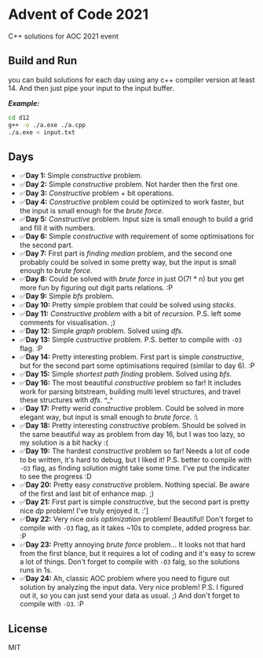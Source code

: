 # Advent of Code 2021
C++ solutions for AOC 2021 event

## Build and Run
you can build solutions for each day using any c++ compiler version at least 14. And then just pipe your input to the input buffer.

***Example:***
```bash
cd d12
g++ -o ./a.exe ./a.cpp
./a.exe < input.txt
```

## Days
* ✅**Day 1:** Simple _constructive_ problem.
* ✅**Day 2:** Simple _constructive_ problem. Not harder then the first one.
* ✅**Day 3:** _Constructive_ problem + bit operations.
* ✅**Day 4:** _Constructive_ problem could be optimized to work faster, but the input is small enough for the _brute force_.
* ✅**Day 5:** _Constructive_ problem. Input size is small enough to build a grid and fill it with numbers.
* ✅**Day 6:** Simple _constructive_ with requirement of some optimisations for the second part.
* ✅**Day 7:** First part is _finding median_ problem, and the second one probably could be solved in some pretty way, but the input is small enough to _brute force_.
* ✅**Day 8:** Could be solved with _brute force_ in just O(7! * n) but you get more fun by figuring out digit parts relations. :P
* ✅**Day 9:** Simple _bfs_ problem.
* ✅**Day 10:** Pretty simple problem that could be solved using _stacks_.
* ✅**Day 11:** _Constructive problem_ with a bit of _recursion_. P.S. left some comments for visualisation. ;)
* ✅**Day 12:** Simple _graph_ problem. Solved using _dfs_.
* ✅**Day 13:** Simple _custructive_ problem. P.S. better to compile with `-O3` flag. :P
* ✅**Day 14:** Pretty interesting problem. First part is simple _constructive_, but for the second part some optimisations required (similar to day 6). :P
* ✅**Day 15:** Simple _shortest path finding_ problem. Solved using _bfs_.
* ✅**Day 16:** The most beautiful _constructive_ problem so far! It includes work for parsing bitstream, building multi level structures, and travel these structures with _dfs_. ^_^
* ✅**Day 17:** Pretty werid _constructive_ problem. Could be solved in more elegant way, but input is small enough to _brute force_. :\ 
* ✅**Day 18:** Pretty interesting _constructive_ problem. Should be solved in the same beautiful way as problem from day 16, but I was too lazy, so my solution is a bit hacky :{
* ✅**Day 19:** The hardest _constructive_ problem so far! Needs a lot of code to be written, it's hard to debug, but I liked it! P.S. better to compile with `-O3` flag, as finding solution might take some time. I've put the indicater to see the progress :D
* ✅**Day 20:** Pretty easy _constructive_ problem. Nothing special. Be aware of the first and last bit of enhance map. ;)
* ✅**Day 21:** First part is simple _constructive_, but the second part is pretty nice _dp_ problem! I've truly enjoyed it. :']
* ✅**Day 22:** Very nice _axis optimization_ problem! Beautiful! Don't forget to compile with `-O3` flag, as it takes ~10s to complete, added progress bar. :P
* ✅**Day 23:** Pretty annoying _brute force_ problem... It looks not that hard from the first blance, but it requires a lot of coding and it's easy to screw a lot of things. Don't forget to compile with `-O3` falg, so the solutions runs in 1s.
* ✅**Day 24:** Ah, classic AOC problem where you need to figure out solution by analyzing the input data. Very nice problem! P.S. I figured out it, so you can just send your data as usual. ;) And don't forget to compile with `-O3`. :P

## License
MIT
